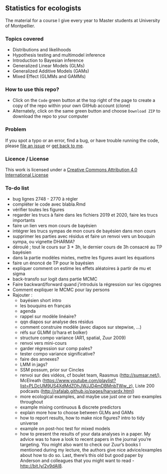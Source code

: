 ## Statistics for ecologists

The material for a course I give every year to Master students at University of Montpellier.

### Topics covered

* Distributions and likelihoods 
* Hypothesis testing and multimodel inference 
* Introduction to Bayesian inference 
* Generalized Linear Models (GLMs) 
* Generalized Additive Models (GAMs) 
* Mixed Effect  (GLMMs and GAMMs)

### How to use this repo?

* Click on the `Code` green button at the top right of the page to create a copy of the repo within your own GitHub account (clone)
* Alternately, click on the same green button and choose `Download ZIP` to download the repo to your computer

### Problem

If you spot a typo or an error, find a bug, or have trouble running the code, please [file an issue](https://github.com/oliviergimenez/statistics-for-ecologists-Master-courses/issues) or [get back to me](mailto:olivier.gimenez@cefe.cnrs.fr).

### Licence / License

This work is licensed under a
[Creative Commons Attribution 4.0 International License](http://creativecommons.org/licenses/by/4.0/)

### To-do list

* bug lignes 2748 - 2770 à régler
* compléter le code avec blabla.Rmd
* vérifier toutes les figures
* regarder les trucs à faire dans les fichiers 2019 et 2020, faire les trucs importants
* faire un lien vers mon cours de bayésien
* intégrer les trucs sympas de mon cours de bayésien dans mon cours
* supprimer les parties avec résidus et faire un renvoi vers un bouquin sympa, ou vignette DHARMA?
* déroulé ; tout le cours sur 3 * 3h, le dernier cours de 3h consacré au TP bayésien
* dans la partie modèles mixtes, mettre les figures avant les équations
* faire un énoncé de TP pour le bayésien
* expliquer comment on estime les effets aléatoires à partir de mu et sigma
* back-transfo sur logit dans partie MCMC
* Faire backward/forward quand j’introduis la régression sur les cigognes
* Comment expliquer le MCMC pour lay persons
* Rajouter : 
  - bayésien short intro
  - les bouquins en français
  - agenda
  - rappel sur modèle linéaire?
  - qqn diapos sur analyse des résidus
  - comment construire modèle (avec diapos sur stepwise, …)
  - réfs sur GLMM (o’hara et bolker)
  - structure compo variance (AR1, spatial, Zuur 2009)
  - renvoi vers mini-cours
  - garder régression sur comp pales?
  - tester compo variance significative?
  - faire des annexes?
  - LMM in jags?
  - SSM possum, prior sur Cincles
  - renvoi sur des vidéos, cf boulet team, Raasmus (http://sumsar.net/), McElreath (https://www.youtube.com/playlist?list=PLDcUM9US4XdMdZOhJWJJD4mDBMnbTWw_z), Liste 200 podcasts (http://rafalab.github.io/pages/harvardx.html)
  - more ecological examples, and maybe use just one or two examples throughout
  - example mixing continuous & discrete predictors
  - explain more how to choose between GLMs and GAMs
  - how to report results, how to make nice figures? intro to tidy universe
  - example on post-hoc test for mixed models
  - how to present the results of your data analyses in a paper. My advice was to have a look to recent papers in the journal you’re targeting. You might also want to check our Zuur’s books I mentioned during my lecture, the authors give nice advice/examples about how to do so. Last, there’s this old but good paper by Anderson and colleagues that you might want to read - http://bit.ly/2v9dAI8.


